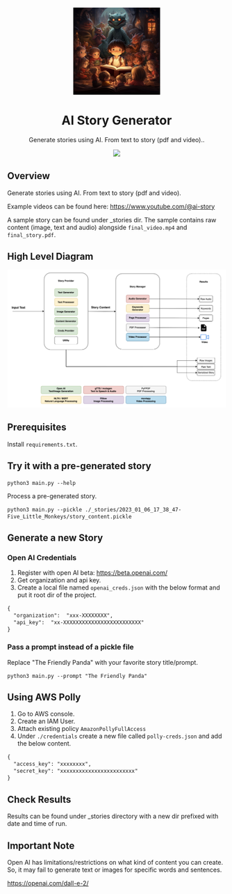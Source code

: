 <div align="center">
<br/>
<img src="docs/poster-ai-story.jpg" alt="drawing" width="200"/>

# AI Story Generator

<p>Generate stories using AI. From text to story (pdf and video)..</p>

<a href="https://www.youtube.com/@ai-story" target="_blank">
    <img src="https://www.logo.wine/a/logo/YouTube/YouTube-Icon-Full-Color-Logo.wine.svg" width="50">
</a>

</div>

## Overview

Generate stories using AI. From text to story (pdf and video).

Example videos can be found here: https://www.youtube.com/@ai-story

A sample story can be found under _stories dir. The sample contains raw content (image, text and audio) alongside `final_video.mp4` and `final_story.pdf`.

## High Level Diagram

![Alt text](docs/high-level-diagram.png?raw=true "Title")

## Prerequisites

Install `requirements.txt`.

## Try it with a pre-generated story

```
python3 main.py --help
```

Process a pre-generated story.

```
python3 main.py --pickle ./_stories/2023_01_06_17_38_47-Five_Little_Monkeys/story_content.pickle
```

## Generate a new Story

### Open AI Credentials

1. Register with open AI beta: https://beta.openai.com/
2. Get organization and api key.
3. Create a local file named `openai_creds.json` with the below format and put it root dir of the project.

```
{
  "organization":  "xxx-XXXXXXXX",
  "api_key":  "xx-XXXXXXXXXXXXXXXXXXXXXXXXX"
}
```

### Pass a prompt instead of a pickle file

Replace "The Friendly Panda" with your favorite story title/prompt.

```
python3 main.py --prompt "The Friendly Panda"
```

## Using AWS Polly

1. Go to AWS console.
2. Create an IAM User.
3. Attach existing policy `AmazonPollyFullAccess`
4. Under `./credentials` create a new file called `polly-creds.json` and add the below content.

```
{
  "access_key": "xxxxxxxx",
  "secret_key": "xxxxxxxxxxxxxxxxxxxxxxxx"
}
```

## Check Results

Results can be found under _stories directory with a new dir prefixed with date and time of run.

## Important Note

Open AI has limitations/restrictions on what kind of content you can create. So, it may fail to generate text or images for specific words and sentences. 

https://openai.com/dall-e-2/
